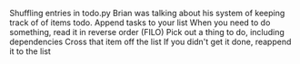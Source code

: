 Shuffling entries in todo.py
	Brian was talking about his system of keeping track of of items todo.
		Append tasks to your list
		When you need to do something, read it in reverse order (FILO)
		Pick out a thing to do, including dependencies
		Cross that item off the list
		If you didn't get it done, reappend it to the list
